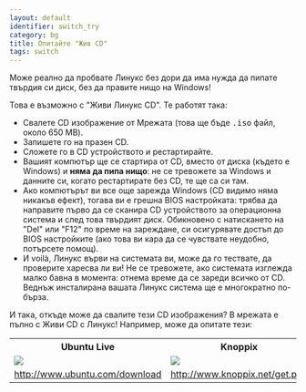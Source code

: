 ```yaml
---
layout: default
identifier: switch_try
category: bg
title: Опитайте "Жив CD"
tags: switch
---
```


Може реално да пробвате Линукс без дори да има нужда да пипате твърдия си диск, без да правите нищо на Windows!

Това е възможно с "Живи Линукс CD". Те работят така:

<ul>

<li>Свалете CD изображение от Мрежата (това ще бъде <tt>.iso</tt> 
файл, около 650 MB). </li>

<li>Запишете го на празен CD.</li>

<li>Сложете го в CD устройството и рестартирайте.</li>

<li>Вашият компютър ще се стартира от CD, вместо от диска (където е Windows) и <b>няма да пипа нищо</b>: 
не се тревожете за Windows и данните си, когато рестартирате без CD, те ще са си там.</li>

<li>Ако компютърът ви все още зарежда Windows (CD видимо няма никакъв ефект), тогава ви е грешна BIOS настройката: трябва да направите първо да се сканира CD устройството за операционна система и след това твърдият диск. Обикновено с натискането на "Del" или "F12" по време на зареждане, си осигурявате достъп до BIOS настройките (ако това ви кара да се чувствате неудобно, потърсете помощ).</li>

<li>И voilà, Линукс върви на системата ви, може да го тествате, да проверите харесва ли ви! Не се тревожете, ако системата изглежда малко бавна в момента: отнема време да се зареди всичко от CD. Веднъж инсталирана вашата Линукс система ще е многократно по-бърза.</li>

</ul>

И така, откъде може да свалите тези CD изображения? В мрежата е пълно с Живи CD с Линукс! Например, може да опитате тези:

<table cols="2">
<tr>
<th>Ubuntu Live</th>
<th>Knoppix</th>
</tr>

<tr>
<td><a href="/img/ubuntu.png"><img src="/img/ubuntu_thumbnail.png" /></a></td>
<td><a href="/img/knoppix.png"><img src="/img/knoppix_thumbnail.png" /></a></td>
</tr>

<tr>
<td><a 
href="http://www.ubuntu.com/download">http://www.ubuntu.com/download</a></td>
<td><a 
href="http://www.knoppix.net/get.php">http://www.knoppix.net/get.php</a></td>
</tr>

</table>

